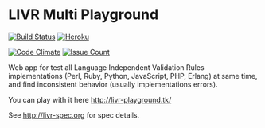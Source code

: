 LIVR Multi Playground
=====================

[![Build Status](https://travis-ci.org/DanielHreben/livr-multi-playground.svg?branch=master)](https://travis-ci.org/DanielHreben/livr-multi-playground)
[![Heroku](https://heroku-badge.herokuapp.com/?app=livr-playground&style=flat&svg=1)](https://livr-playground.herokuapp.com/)


[![Code Climate](https://codeclimate.com/github/DanielHreben/livr-multi-playground/badges/gpa.svg)](https://codeclimate.com/github/DanielHreben/livr-multi-playground)
[![Issue Count](https://codeclimate.com/github/DanielHreben/livr-multi-playground/badges/issue_count.svg)](https://codeclimate.com/github/DanielHreben/livr-multi-playground)


Web app for test all Language Independent Validation Rules implementations (Perl, Ruby, Python, JavaScript, PHP, Erlang) at same time,
and find inconsistent behavior (usually implementations errors).

You can play with it here http://livr-playground.tk/

See http://livr-spec.org for spec details.
